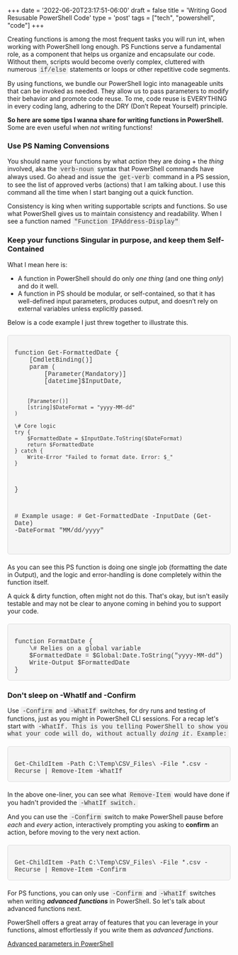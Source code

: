 +++
date = '2022-06-20T23:17:51-06:00'
draft = false
title = 'Writing Good Resusable PowerShell Code'
type = 'post'
tags = ["tech", "powershell", "code"]
+++

<style>
/* Base style for code blocks */
.code-block {
    padding: 15px;                    /* Padding around the code */
    font-family: 'Courier New', Courier, monospace; /* Monospace font */
    white-space: pre-wrap;            /* Preserve whitespace and wrap lines */
    border-radius: 5px;               /* Rounded corners */
    overflow-x: auto;                 /* Horizontal scroll if needed */
    margin: 20px 0;                   /* Vertical spacing */
    /* Default colors (light mode) */
    background-color: #f5f5f5;        /* Light gray background */
    border: 1px solid #ddd;           /* Light border */
    color: #333;                      /* Dark text for readability */
}

/* Style for inline monospace text */
.mono {
    font-family: 'Courier New', Courier, monospace; /* Monospace font */
    background-color: #f0f0f0;        /* Light background to highlight */
    padding: 2px 4px;                  /* Padding around text */
    border-radius: 3px;                /* Rounded corners */
}

/* Dark mode overrides for code blocks */
@media (prefers-color-scheme: dark) {
    .code-block {
        background-color: #2d2d2d;    /* Dark background */
        border: 1px solid #555;        /* Darker border */
        color: #f8f8f2;                /* Light text for readability */
    }

    .mono {
        background-color: #3c3c3c;     /* Darker background for inline code */
        color: #f8f8f2;                /* Light text */
    }
}

/* Optional: Light mode overrides (for explicitness) */
@media (prefers-color-scheme: light) {
    .code-block {
        background-color: #f5f5f5;     /* Light gray background */
        border: 1px solid #ddd;        /* Light border */
        color: #333;                   /* Dark text */
    }

    .mono {
        background-color: #f0f0f0;     /* Light background */
        color: #333;                   /* Dark text */
    }
}
</style>

Creating functions is among the most frequent tasks you will run int, when working with PowerShell long enough. PS Functions serve a fundamental role, as a component that helps us organize and encapsulate our code. Without them, scripts would become overly complex, cluttered with numerous <span class="mono">if/else</span> statements or loops or other repetitive code segments.<br />

By using functions, we bundle our PowerShell logic into manageable units that can be invoked as needed. They allow us to pass parameters to modify their behavior and promote code reuse. To me, code reuse is EVERYTHING in every coding lang, adhering to the DRY (Don’t Repeat Yourself) principle.<br />

<b>So here are some tips I wanna share for writing functions in PowerShell.</b>  Some are even useful when <i>not</i> writing functions!<br />

### Use PS Naming Convensions <br />

You should name your functions by what <i>action</i> they are doing + the <i>thing</i> involved, aka the <span class="mono">verb-noun</span> syntax that PowerShell commands have always used. Go ahead and issue the <span class="mono">get-verb</span> command in a PS session, to see the list of approved verbs (actions) that I am talking about.  I use this command all the time when I start banging out a quick function.<br />

Consistency is king when writing supportable scripts and functions. So use what PowerShell gives us to maintain consistency and readability.  When I see a function named <span class="mono">"Function IPAddress-Display"</span><br />

### Keep your functions Singular in purpose, and keep them Self-Contained <br />

What I mean here is: 

- A function in PowerShell should do only <i>one thing</i> (and one thing <i>only</i>) and do it well.
- A function in PS should be modular, or self-contained, so that it has well-defined input parameters, produces output, and doesn’t rely on external variables unless explicitly passed.  

Below is a code example I just threw together to illustrate this.

<div class="code-block">
function Get-FormattedDate {
    [CmdletBinding()]
    param (
        [Parameter(Mandatory)]
        [datetime]$InputDate,

        [Parameter()]
        [string]$DateFormat = "yyyy-MM-dd"
    )

    \# Core logic
    try {
        $FormattedDate = $InputDate.ToString($DateFormat)
        return $FormattedDate
    } catch {
        Write-Error "Failed to format date. Error: $_"
    }
}

\# Example usage:
\# Get-FormattedDate -InputDate (Get-Date) -DateFormat "MM/dd/yyyy"

</div>

As you can see this PS function is doing one single job (formatting the date in Output), and the logic and error-handling is done completely within the function itself.<br />

A quick & dirty function, often might not do this.  That's okay, but isn't easily testable and may not be clear to anyone coming in behind you to support your code. <br />

<div class="code-block">
function FormatDate {
    \# Relies on a global variable
    $FormattedDate = $Global:Date.ToString("yyyy-MM-dd")
    Write-Output $FormattedDate
}
</div>

### Don't sleep on -WhatIf and -Confirm

Use <span class="mono">-Confirm</span> and <span class="mono">-WhatIf</span> switches, for dry runs and testing of functions, just as you might in PowerShell CLI sessions.  For a recap let's start with <span class="mono">-WhatIf<span>.  This is you telling PowerShell to show you what your code will do, without actually <i>doing it</i>. Example:<br />

<div class="code-block">
Get-ChildItem -Path C:\Temp\CSV_Files\ -File *.csv -Recurse | Remove-Item -WhatIf
</div>

In the above one-liner, you can see what <span class="mono">Remove-Item</span> would have done if you hadn't provided the <span class="mono">-WhatIf<span> switch.<br />

And you can use the <span class="mono">-Confirm</span> switch to make PowerShell pause before <i>each</i> and <i>every</i> action, interactively prompting you asking to <b>confirm</b> an action, before moving to the very next action.<br />

<div class="code-block">
Get-ChildItem -Path C:\Temp\CSV_Files\ -File *.csv -Recurse | Remove-Item -Confirm
</div>

For PS functions, you can only use <span class="mono">-Confirm</span> and <span class="mono">-WhatIf</span> switches when writing <i><b>advanced functions</b></i> in PowerShell.  So let's talk about advanced functions next.<br />

PowerShell offers a great array of features that you can leverage in your functions, almost effortlessly if you write them as <i>advanced functions</i>.

<a href="https://learn.microsoft.com/en-us/powershell/module/microsoft.powershell.core/about/about_functions_advanced_parameters?view=powershell-7.4&viewFallbackFrom=powershell-6">Advanced parameters in PowerShell</a>